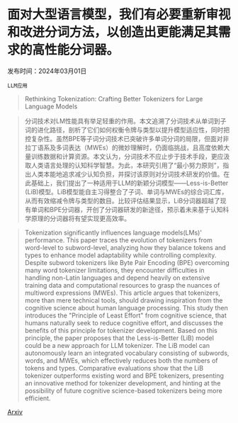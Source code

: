 # 面对大型语言模型，我们有必要重新审视和改进分词方法，以创造出更能满足其需求的高性能分词器。

发布时间：2024年03月01日

`LLM应用`

> Rethinking Tokenization: Crafting Better Tokenizers for Large Language Models

> 分词技术对LM性能具有举足轻重的作用。本文追溯了分词技术从单词到子词的进化路径，剖析了它们如何权衡令牌与类型以提升模型适应性，同时把控复杂性。虽然BPE等子词分词技术已突破许多单词分词的局限，但面对非拉丁语系及多词表达（MWEs）的微妙理解时，仍面临挑战，且高度依赖大量训练数据和计算资源。本文认为，分词技术不应止步于技术手段，更应汲取人类语言处理的认知科学智慧。为此，本研究引用了“最小努力原则”，指出人类本能地追求减少认知负担，并探讨该原则对分词技术研发的价值。在此基础上，我们提出了一种适用于LLM的新颖分词模型——Less-is-Better (LiB)模型。LiB模型能自主习得整合了子词、单词与MWEs的综合词汇库，从而有效缩减令牌与类型的数目。比较评估结果显示，LiB分词器超越了现有单词和BPE分词器，开创了分词器研发的新途径，预示着未来基于认知科学原理的分词器将有望实现更高效率。

> Tokenization significantly influences language models(LMs)' performance. This paper traces the evolution of tokenizers from word-level to subword-level, analyzing how they balance tokens and types to enhance model adaptability while controlling complexity. Despite subword tokenizers like Byte Pair Encoding (BPE) overcoming many word tokenizer limitations, they encounter difficulties in handling non-Latin languages and depend heavily on extensive training data and computational resources to grasp the nuances of multiword expressions (MWEs). This article argues that tokenizers, more than mere technical tools, should drawing inspiration from the cognitive science about human language processing. This study then introduces the "Principle of Least Effort" from cognitive science, that humans naturally seek to reduce cognitive effort, and discusses the benefits of this principle for tokenizer development. Based on this principle, the paper proposes that the Less-is-Better (LiB) model could be a new approach for LLM tokenizer. The LiB model can autonomously learn an integrated vocabulary consisting of subwords, words, and MWEs, which effectively reduces both the numbers of tokens and types. Comparative evaluations show that the LiB tokenizer outperforms existing word and BPE tokenizers, presenting an innovative method for tokenizer development, and hinting at the possibility of future cognitive science-based tokenizers being more efficient.

[Arxiv](https://arxiv.org/abs/2403.00417)